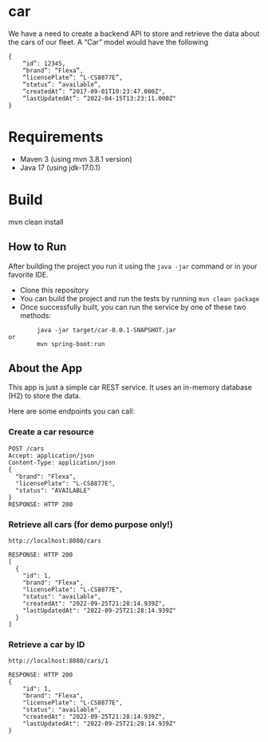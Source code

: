 # car

We have a need to create a backend API to store and retrieve the data about the cars of our fleet. A “Car” model would
have the following

```
{
    “id”: 12345,
    “brand”: “Flexa”,
    “licensePlate”: “L-CS8877E”,
    “status”: “available”,
    “createdAt”: “2017-09-01T10:23:47.000Z",
    “lastUpdatedAt”: “2022-04-15T13:23:11.000Z"
}
```

# Requirements

- Maven 3 (using mvn 3.8.1 version)
- Java 17 (using jdk-17.0.1)

# Build

mvn clean install

## How to Run

After building the project you run it using the ```java -jar``` command or in your favorite IDE.

* Clone this repository
* You can build the project and run the tests by running ```mvn clean package```
* Once successfully built, you can run the service by one of these two methods:

```
        java -jar target/car-0.0.1-SNAPSHOT.jar
or
        mvn spring-boot:run
```

## About the App

This app is just a simple car REST service. It uses an in-memory database (H2) to store the data.

Here are some endpoints you can call:

### Create a car resource

```
POST /cars
Accept: application/json
Content-Type: application/json
{
  "brand": "Flexa",
  "licensePlate": "L-CS8877E",
  "status": "AVAILABLE"
}
RESPONSE: HTTP 200
```

### Retrieve all cars (for demo purpose only!)

```
http://localhost:8080/cars

RESPONSE: HTTP 200
[
  {
    "id": 1,
    "brand": "Flexa",
    "licensePlate": "L-CS8877E",
    "status": "available",
    "createdAt": "2022-09-25T21:28:14.939Z",
    "lastUpdatedAt": "2022-09-25T21:28:14.939Z"
  }
]
```

### Retrieve a car by ID

```
http://localhost:8080/cars/1

RESPONSE: HTTP 200
{
    "id": 1,
    "brand": "Flexa",
    "licensePlate": "L-CS8877E",
    "status": "available",
    "createdAt": "2022-09-25T21:28:14.939Z",
    "lastUpdatedAt": "2022-09-25T21:28:14.939Z"
}
```